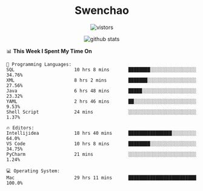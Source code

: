 <h1 align="center">Swenchao</h3>

<p align="center">
  <img src="https://visitor-badge.glitch.me/badge?page_id=Swenchao" alt="vistors" />
</p>

<p align="center">
  <img src="https://github-readme-stats.vercel.app/api?username=Swenchao&count_private=true&show_icons=true&theme=vue-dark&hide_title=true" alt="github stats" />
</p>

<!--START_SECTION:waka-->
📊 **This Week I Spent My Time On** 

```text
💬 Programming Languages: 
SQL                      10 hrs 8 mins       ████████░░░░░░░░░░░░░░░░░   34.76% 
XML                      8 hrs 2 mins        ███████░░░░░░░░░░░░░░░░░░   27.56% 
Java                     6 hrs 48 mins       █████░░░░░░░░░░░░░░░░░░░░   23.32% 
YAML                     2 hrs 46 mins       ██░░░░░░░░░░░░░░░░░░░░░░░   9.53% 
Shell Script             24 mins             ░░░░░░░░░░░░░░░░░░░░░░░░░   1.37%

🔥 Editors: 
Intellijidea             18 hrs 40 mins      ████████████████░░░░░░░░░   64.0% 
VS Code                  10 hrs 8 mins       ████████░░░░░░░░░░░░░░░░░   34.75% 
PyCharm                  21 mins             ░░░░░░░░░░░░░░░░░░░░░░░░░   1.24%

💻 Operating System: 
Mac                      29 hrs 11 mins      █████████████████████████   100.0%

```


<!--END_SECTION:waka-->
